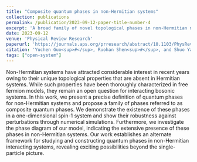 ```yaml
---
title: "Composite quantum phases in non-Hermitian systems"
collection: publications
permalink: /publication/2023-09-12-paper-title-number-4
excerpt: 'A broad family of novel topological phases in non-Hermitian many-body systems without Hermitian counterpart not discovered before.'
date: 2023-09-12
venue: 'Physical Review Research'
paperurl: 'https://journals.aps.org/prresearch/abstract/10.1103/PhysRevResearch.5.033181'
citation: 'Yuchen Guo<sup>#</sup>, Ruohan Shen<sup>#</sup>, and Shuo Yang, <i>Phys. Rev. Res.</i> 5, 033181 (2023).'
tags: ["open-system"]
---
```

Non-Hermitian systems have attracted considerable interest in recent years owing to their unique topological properties that are absent in Hermitian systems. While such properties have been thoroughly characterized in free fermion models, they remain an open question for interacting bosonic systems. In this work, we present a precise definition of quantum phases for non-Hermitian systems and propose a family of phases referred to as composite quantum phases. We demonstrate the existence of these phases in a one-dimensional spin-1 system and show their robustness against perturbations through numerical simulations. Furthermore, we investigate the phase diagram of our model, indicating the extensive presence of these phases in non-Hermitian systems. Our work establishes an alternate framework for studying and constructing quantum phases in non-Hermitian interacting systems, revealing exciting possibilities beyond the single-particle picture.
